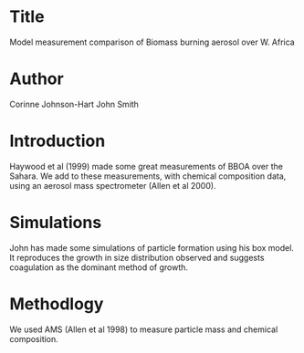 # Title
Model measurement comparison of Biomass burning aerosol over W. Africa

# Author
Corinne Johnson-Hart
John Smith

# Introduction
Haywood et al (1999) made some great measurements of BBOA over the Sahara. 
We add to these measurements, with chemical composition data, using an aerosol mass spectrometer (Allen et al 2000).

# Simulations
John has made some simulations of particle formation using his box model.
It reproduces the growth in size distribution observed and suggests coagulation as the dominant method of growth.

# Methodlogy
We used AMS (Allen et al 1998) to measure particle mass and chemical composition.

